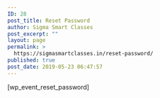```yaml
---
ID: 28
post_title: Reset Password
author: Sigma Smart Classes
post_excerpt: ""
layout: page
permalink: >
  https://sigmasmartclasses.in/reset-password/
published: true
post_date: 2019-05-23 06:47:57
---
```

[wp_event_reset_password]